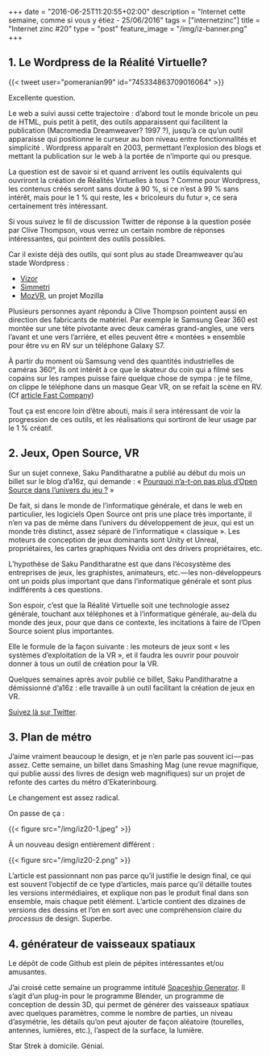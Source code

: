 +++
date = "2016-06-25T11:20:55+02:00"
description = "Internet cette semaine, comme si vous y étiez - 25/06/2016"
tags = ["internetzinc"]
title = "Internet zinc #20"
type = "post"
feature_image = "/img/iz-banner.png"
+++

## 1. Le Wordpress de la Réalité Virtuelle?

{{< tweet user="pomeranian99" id="745334863709016064" >}}

Excellente question.

Le web a suivi aussi cette trajectoire : d’abord tout le monde bricole un peu de HTML, puis petit à petit, des outils apparaissent qui facilitent la publication (Macromedia Dreamweaver? 1997 ?), jusqu’à ce qu’un outil apparaisse qui positionne le curseur au bon niveau entre fonctionnalités et simplicité . Wordpress apparaît en 2003, permettant l’explosion des blogs et mettant la publication sur le web à la portée de n’importe qui ou presque.

La question est de savoir si et quand arrivent les outils équivalents qui ouvriront la création de Réalités Virtuelles à tous ? Comme pour Wordpress, les contenus créés seront sans doute à 90 %, si ce n’est à 99 % sans intérêt, mais pour le 1 % qui reste, les « bricoleurs du futur », ce sera certainement très intéressant.

Si vous suivez le fil de discussion Twitter de réponse à la question posée par Clive Thompson, vous verrez un certain nombre de réponses intéressantes, qui pointent des outils possibles.

Car il existe déjà des outils, qui sont plus au stade Dreamweaver qu’au stade Wordpress :

- [Vizor](https://vizor.io/)
- [Simmetri](http://simmetri.com/)
- [MozVR](https://mozvr.com/), un projet Mozilla

Plusieurs personnes ayant répondu à Clive Thompson pointent aussi en direction des fabricants de matériel. Par exemple le Samsung Gear 360 est montée sur une tête pivotante avec deux caméras grand-angles, une vers l’avant et une vers l’arrière, et elles peuvent être « montées » ensemble pour être vu en RV sur un téléphone Galaxy S7.

À partir du moment où Samsung vend des quantités industrielles de caméras 360°, ils ont intérêt à ce que le skateur du coin qui a filmé ses copains sur les rampes puisse faire quelque chose de sympa : je te filme, on clippe le téléphone dans un masque Gear VR, on se refait la scène en RV. (Cf [article Fast Company](http://www.fastcompany.com/3060474/chobani-and-general-mills-fight-to-be-the-most-important-meal-of-the-day))

Tout ça est encore loin d’être abouti, mais il sera intéressant de voir la progression de ces outils, et les réalisations qui sortiront de leur usage par le 1 % créatif.

## 2. Jeux, Open Source, VR

Sur un sujet connexe, Saku Panditharatne a publié au début du mois un billet sur le blog d’a16z, qui demande : « [Pourquoi n’a-t-on pas plus d’Open Source dans l’univers du jeu ?](https://a16z.com/2016/06/01/open-source-gaming-vr/) »

De fait, si dans le monde de l’informatique générale, et dans le web en particulier, les logiciels Open Source ont pris une place très importante, il n’en va pas de même dans l’univers du développement de jeux, qui est un monde très distinct, assez séparé de l’informatique « classique ». Les moteurs de conception de jeux dominants sont Unity et Unreal, propriétaires, les cartes graphiques Nvidia ont des drivers propriétaires, etc.

L’hypothèse de Saku Panditharatne est que dans l’écosystème des entreprises de jeux, les graphistes, animateurs, etc. — les non-développeurs ont un poids plus important que dans l’informatique générale et sont plus indifférents à ces questions.

Son espoir, c’est que la Réalité Virtuelle soit une technologie assez générale, touchant aux téléphones et à l’informatique générale, au-delà du monde des jeux, pour que dans ce contexte, les incitations à faire de l’Open Source soient plus importantes.

Elle le formule de la façon suivante : les moteurs de jeux sont « les systèmes d’exploitation de la VR », et il faudra les ouvrir pour pouvoir donner à tous un outil de création pour la VR.

Quelques semaines après avoir publié ce billet, Saku Panditharatne a démissionné d’a16z : elle travaille à un outil facilitant la création de jeux en VR.

[Suivez là sur Twitter](https://twitter.com/sknthla).

## 3. Plan de métro

J’aime vraiment beaucoup le design, et je n’en parle pas souvent ici — pas assez. Cette semaine, un billet dans Smashing Mag (une revue magnifique, qui publie aussi des livres de design web magnifiques) sur un projet de refonte des cartes du métro d’Ekaterinbourg.

Le changement est assez radical.

On passe de ça :

{{< figure src="/img/iz20-1.jpeg" >}}

À un nouveau design entièrement différent :

{{< figure src="/img/iz20-2.png" >}}

L’article est passionnant non pas parce qu’il justifie le design final, ce qui est souvent l’objectif de ce type d’articles, mais parce qu’il détaille toutes les versions intermédiaires, et explique non pas le produit final dans son ensemble, mais chaque petit élément. L’article contient des dizaines de versions des dessins et l’on en sort avec une compréhension claire du _processus_ de design. Superbe.

## 4. générateur de vaisseaux spatiaux

Le dépôt de code Github est plein de pépites intéressantes et/ou amusantes.

J’ai croisé cette semaine un programme intitulé [Spaceship Generator](https://github.com/a1studmuffin/SpaceshipGenerator/). Il s’agit d’un plug-in pour le programme Blender, un programme de conception de dessin 3D, qui permet de générer des vaisseaux spatiaux avec quelques paramètres, comme le nombre de parties, un niveau d’asymétrie, les détails qu’on peut ajouter de façon aléatoire (tourelles, antennes, lumières, etc.), l’aspect de la surface, la lumière.

Star Strek à domicile. Génial.